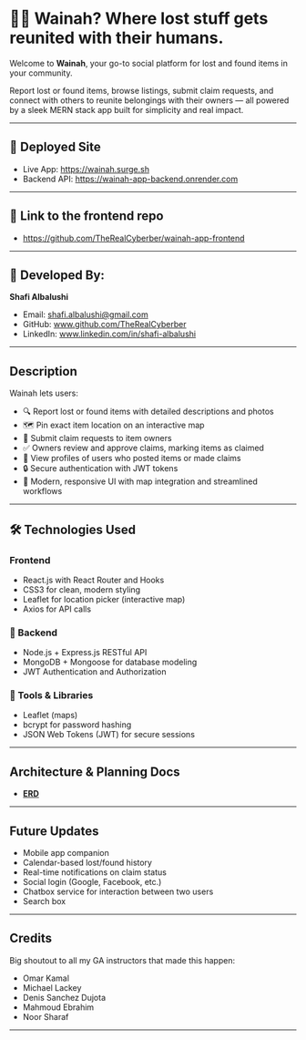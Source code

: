 # 🕵️‍♂️ Wainah? Where lost stuff gets reunited with their humans.

Welcome to **Wainah**, your go-to social platform for lost and found items in your community.

Report lost or found items, browse listings, submit claim requests, and connect with others to reunite belongings with their owners — all powered by a sleek MERN stack app built for simplicity and real impact.

---

## 🔗 Deployed Site

- Live App: https://wainah.surge.sh
- Backend API: https://wainah-app-backend.onrender.com

---

## 🔗 Link to the frontend repo

- https://github.com/TheRealCyberber/wainah-app-frontend

---

## 👤 Developed By:

**Shafi Albalushi**  
- Email: shafi.albalushi@gmail.com
- GitHub: www.github.com/TheRealCyberber 
- LinkedIn: www.linkedin.com/in/shafi-albalushi

---

## Description

Wainah lets users:

- 🔍 Report lost or found items with detailed descriptions and photos
- 🗺️ Pin exact item location on an interactive map
- 🤝 Submit claim requests to item owners
- ✅ Owners review and approve claims, marking items as claimed
- 👤 View profiles of users who posted items or made claims
- 🔒 Secure authentication with JWT tokens
- 📱 Modern, responsive UI with map integration and streamlined workflows

---

## 🛠 Technologies Used

### Frontend

- React.js with React Router and Hooks
- CSS3 for clean, modern styling
- Leaflet for location picker (interactive map)
- Axios for API calls

### 🔧 Backend

- Node.js + Express.js RESTful API
- MongoDB + Mongoose for database modeling
- JWT Authentication and Authorization

### 🧰 Tools & Libraries

- Leaflet (maps)
- bcrypt for password hashing
- JSON Web Tokens (JWT) for secure sessions

---

## Architecture & Planning Docs

- [**ERD**](./public/ERD.png)


---

## Future Updates

- Mobile app companion  
- Calendar-based lost/found history  
- Real-time notifications on claim status  
- Social login (Google, Facebook, etc.)
- Chatbox service for interaction between two users
- Search box

---

## Credits

Big shoutout to all my GA instructors that made this happen:

- Omar Kamal
- Michael Lackey
- Denis Sanchez Dujota
- Mahmoud Ebrahim
- Noor Sharaf

---
